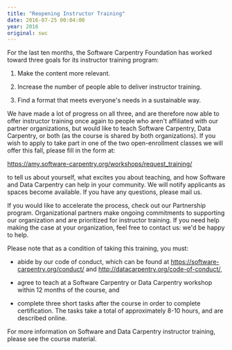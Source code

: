 ```yaml
---
title: "Reopening Instructor Training"
date: 2016-07-25 00:04:00
year: 2016
original: swc
---
```


For the last ten months,
the Software Carpentry Foundation has worked toward three goals
for its instructor training program:

1.  Make the content more relevant.

2.  Increase the number of people able to deliver instructor training.

3.  Find a format that meets everyone's needs in a sustainable way.

We have made a lot of progress on all three,
and are therefore now able to offer instructor training once again
to people who aren't affiliated with our partner organizations,
but would like to teach Software Carpentry, Data Carpentry, or both
(as the course is shared by both organizations).
If you wish to apply to take part
in one of the two open-enrollment classes we will offer this fall,
please fill in the form at:

<https://amy.software-carpentry.org/workshops/request_training/>

to tell us about yourself,
what excites you about teaching,
and how Software and Data Carpentry can help in your community.
We will notify applicants as spaces become available.
If you have any questions,
please mail us.

If you would like to accelerate the process,
check out our Partnership program.
Organizational partners make ongoing commitments to supporting our organization
and are prioritized for instructor training.
If you need help making the case at your organization,
feel free to contact us:
we'd be happy to help.

Please note that as a condition of taking this training, you must:

*   abide by our code of conduct, which can be found at
    https://software-carpentry.org/conduct/ and
    http://datacarpentry.org/code-of-conduct/,

*   agree to teach at a Software Carpentry or Data Carpentry workshop
    within 12 months of the course,
    and

*   complete three short tasks after the course in order to complete certification.
    The tasks take a total of approximately 8-10 hours,
    and are described online.

For more information on Software and Data Carpentry instructor training,
please see the course material.
